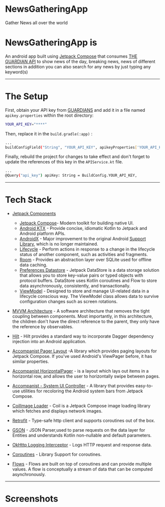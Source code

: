 # NewsGatheringApp
Gather News all over the world

# NewsGatheringApp is
An android app built using [Jetpack Compose](https://developer.android.com/jetpack/compose) that consumes [THE GUARDIAN API](https://open-platform.theguardian.com/documentation) to show news of the day, breaking news, news of different sections in addition you can also search for any news by just typing any keyword(s) 


---
# The Setup 
First, obtain your API key from [GUARDIANS](https://open-platform.theguardian.com/documentation) and add it in a file named `apikey.properties` within the root directory:

```bash
YOUR_API_KEY="****"
```

Then, replace it in the `build.gradle(:app)` :

```bash
...
buildConfigField("String", "YOUR_API_KEY", apikeyProperties['YOUR_API_KEY'])
```

Finally, rebuild the project for changes to take effect and don't forget to update the references of this key in the `APIService.kt` file.

```bash
...
@Query("api_key") apiKey: String = BuildConfig.YOUR_API_KEY,
```



---
# Tech Stack


- [Jetpack Components](https://developer.android.com/jetpack)
    - [Jetpack Compose](https://developer.android.com/jetpack/compose)- Modern toolkit for building native UI.
    - [Android KTX](https://developer.android.com/kotlin/ktx.html) - Provide concise, idiomatic Kotlin to Jetpack and Android platform APIs.
    - [AndroidX](https://developer.android.com/jetpack/androidx) - Major improvement to the original Android [Support Library](https://developer.android.com/topic/libraries/support-library/index), which is no longer maintained.
    -   [Lifecycle](https://developer.android.com/topic/libraries/architecture/lifecycle) - Perform actions in response to a change in the lifecycle status of another component, such as activities and fragments.
    - [Room](https://developer.android.com/training/data-storage/room) - Provides an abstraction layer over SQLite used for offline data caching.
    - [Preferences Datastore](https://developer.android.com/topic/libraries/architecture/datastore) - Jetpack DataStore is a data storage solution that allows you to store key-value pairs or typed objects with protocol buffers. DataStore uses Kotlin coroutines and Flow to store data asynchronously, consistently, and transactionally.
    - [ViewModel](https://developer.android.com/topic/libraries/architecture/viewmodel) - Designed to store and manage UI-related data in a lifecycle conscious way. The ViewModel class allows data to survive configuration changes such as screen rotations.


- [MVVM Architecture](https://developer.android.com/topic/architecture) - A software architecture that removes the tight coupling between components. Most importantly, in this architecture, the children don't have the direct reference to the parent, they only have the reference by observables.
- [Hilt](https://dagger.dev/hilt/) - Hilt provides a standard way to incorporate Dagger dependency injection into an Android application.
- [Accompanist Pager Layout](https://google.github.io/accompanist/) -A library which provides paging layouts for Jetpack Compose. If you've used Android's ViewPager before, it has similar properties.
- [Accompanist HorizontalPager](https://google.github.io/accompanist/pager/) - is a layout which lays out items in a horizontal row, and allows the user to horizontally swipe between pages.
- [Accompanist - System UI Controller](https://github.com/google/accompanist/blob/main/systemuicontroller) - A library that provides easy-to-use utilities for recoloring the Android system bars from Jetpack Compose.
- [CoilImage Loader](https://coil-kt.github.io/coil/getting_started/) - Coil is a Jetpack Compose image loading library which fetches and displays network images.
- [Retrofit](https://square.github.io/retrofit/) - Type-safe http client 
and supports coroutines out of the box.
- [GSON](https://github.com/square/gson) - JSON Parser,used to parse 
requests on the data layer for Entities and understands Kotlin non-nullable 
and default parameters.
- [OkHttp Logging Interceptor](https://github.com/square/okhttp/blob/master/okhttp-logging-interceptor/README.md) - Logs HTTP request and response data.
- [Coroutines](https://github.com/Kotlin/kotlinx.coroutines) - Library Support for coroutines.
- [Flows](https://developer.android.com/kotlin/flow) - Flows are built on top of coroutines and can provide multiple values. A flow is conceptually a stream of data that can be computed asynchronously.

---
# Screenshots
